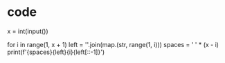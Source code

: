 # code
x = int(input())

for i in range(1, x + 1)
  left = ''.join(map.(str, range(1, i)))
  spaces = ' ' * (x - i)
  print(f'{spaces}{left}{i}{left[::-1]}')
  

